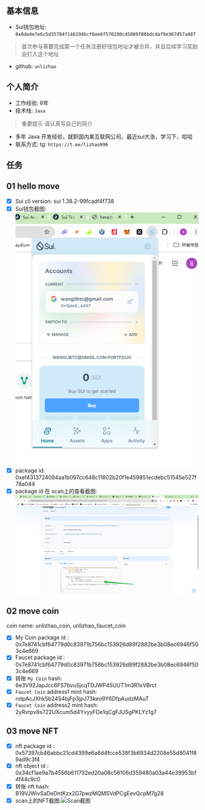 ## 基本信息
- Sui钱包地址: `0x0de4e7e6c5d35784f146194bcf6ee6f570280c45089f86bdcdaf9e367d57a487 `
> 首次参与需要完成第一个任务注册好钱包地址才被合并，并且后续学习奖励会打入这个地址
- github: `unlizhao`

## 个人简介
- 工作经验: 8年
- 技术栈: `Java`
> 重要提示 请认真写自己的简介
- 多年 Java 开发经验，就职国内某互联网公司。最近sui大涨，学习下，哈哈
- 联系方式: tg: `https://t.me/lizhao996` 

## 任务

##   01 hello move  
- [x] Sui cli version: sui 1.38.2-99fcadf4f738
- [x] Sui钱包截图: ![Sui钱包截图](./img/task1-1.png)
- [x] package id:   0xef4313724094aa1b097cc648c11602b20f1e459851ecdebc51545e527f78a044
- [x] package id 在 scan上的查看截图:![Scan截图](./img/task1-2.png)

##   02 move coin
coin name: unlizhao_coin, unlizhao_faucet_coin
- [x] My Coin package id : 0x7e8741cbf64779d0c83971b756bc153926d89f2882be3b08ec6946f503c4e669
- [x] Faucet package id : 0x7e8741cbf64779d0c83971b756bc153926d89f2882be3b08ec6946f503c4e669
- [x] 转账 `My Coin` hash: 6e3V92JapJcc6FS7bvuSjcqTDJWP45UUT1m3R1xVBrct
- [x] `Faucet Coin` address1 mint hash: rotpAcJXhk5b24S4bjFp3jpJ73keo9Y6DfpAudzMAuT
- [x] `Faucet Coin` address2 mint hash: 2yRvtpv8s722UXcum5d4YvyyFDe1qCgFJUSgPKLYz1g7

##   03 move NFT
- [x] nft package id : 0x57397cb46abbc21cd4399e6a6d4fcce538f3b6934d2208e55d8041f89ad9c3f4     
- [x] nft object id :  0x34cf1ae9a7b4556b611732ed20a08c56106d359480a03a44e39953bf4f44c9c0
- [x] 转账 nft  hash: B19VJWivSaDeDntKzx2G7pwzMQMSVdPCgEevQcpM7g28
- [x] scan上的NFT截图:![Scan截图](./img/scan3.png)
<!-- 
##   04 Move Game
- [x] game package id : 0xedf9aad195e01bbb8e421df49f69b15a5328141b7514e4c11d40d83437fa74c2
- [x] deposit Coin hash: GBo5xh21HNiZVet4wcCWDD1wbk5T9M2T8yMtVpPFwGL2
- [x] withdraw `Coin` hash: 4GbCUiaJj7z15iMgiizXNQjLRooSKFNNrixYWzJ2xpC6
- [x] play game hash: 5R4WmD4CY2YCg8Scpbzqebb5EqJTaEi9pgWAcKPtEyiV

##   05 Move Swap
- [x] swap package id : 0x125e446c3486cb5ee0e61078e12cff4f6ac5923a7daff3b1a2a0102e09693600
- [x] call swap CoinA-> CoinB  hash : H4VnSqsPuapZTj31fNXGbU9RmFjj5wNUNSuErFqUXgbd
- [x] call swap CoinB-> CoinA  hash : 6nwFqfepFENe3omnL7dmig11qABxVEwsAxHLftiaKUjw

##   06 Dapp-kit SDK PTB
- [x] save hash : 6MVpKVjB1EK22UkiMHLcnTSiFrpFRmvXU2txz6bad9bd

##   07 Move CTF Check In
- [x] CLI call 截图 : ![截图](./img/scan4.png)
- [x] flag hash : GVD8feG3RjJZ6anYrvkhN8zjprmokTPQh9buZwYFmKnN

##   08 Move CTF Lets Move
- [x] proof : ae49485f6941f67f180a
- [x] flag hash : Ae2i7T34sXmnERhQW9dDdUgN5Vjf8RDHncNRUDQFvRc9  -->
